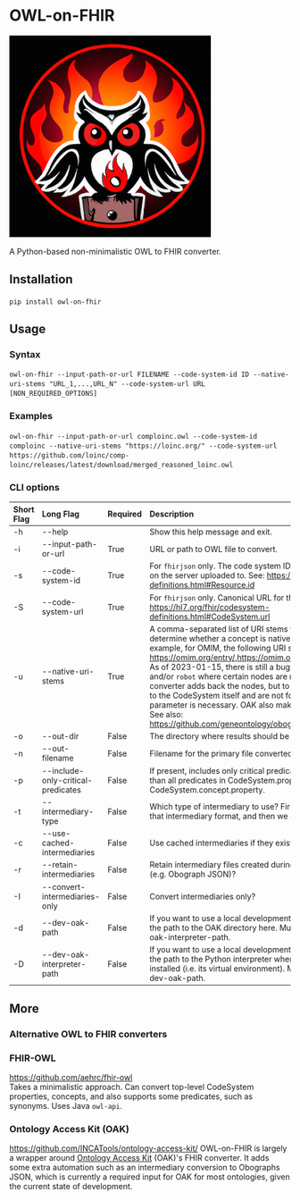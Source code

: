 # OWL-on-FHIR
![owl-on-fhir logo](https://github.com/hot-ecosystem/owl-on-fhir/blob/master/docs/owl-on-fhir%20logo%20v2.png?raw=true "OWL on FHIR")

A Python-based non-minimalistic OWL to FHIR converter.

## Installation
`pip install owl-on-fhir`

## Usage
### Syntax
`owl-on-fhir --input-path-or-url FILENAME --code-system-id ID --native-uri-stems "URL_1,...,URL_N" --code-system-url URL [NON_REQUIRED_OPTIONS]`

### Examples
`owl-on-fhir --input-path-or-url comploinc.owl --code-system-id comploinc --native-uri-stems "https://loinc.org/" --code-system-url https://github.com/loinc/comp-loinc/releases/latest/download/merged_reasoned_loinc.owl`

### CLI options
| Short Flag | Long Flag | Required | Description                                                                                                                                                                                                                                                                                                                                                                                                                                                                                                                                                                                                                    |
|:-----------|:----------|:------------|:-------------------------------------------------------------------------------------------------------------------------------------------------------------------------------------------------------------------------------------------------------------------------------------------------------------------------------------------------------------------------------------------------------------------------------------------------------------------------------------------------------------------------------------------------------------------------------------------------------------------------------|
| -h | --help | | Show this help message and exit.                                                                                                                                                                                                                                                                                                                                                                                                                                                                                                                                                                                               |
| -i | --input-path-or-url | True | URL or path to OWL file to convert.                                                                                                                                                                                                                                                                                                                                                                                                                                                                                                                                                                                            |
| -s | --code-system-id | True | For `fhirjson` only. The code system ID to use for identification on the server uploaded to. See: https://hl7.org/fhir/resource-definitions.html#Resource.id                                                                                                                                                                                                                                                                                                                                                                                                                                                                   |
| -S | --code-system-url | True | For `fhirjson` only. Canonical URL for the code system. See: https://hl7.org/fhir/codesystem-definitions.html#CodeSystem.url                                                                                                                                                                                                                                                                                                                                                                                                                                                                                                   |
| -u | --native-uri-stems | True | A comma-separated list of URI stems that will be used to determine whether a concept is native to the CodeSystem. For example, for OMIM, the following URI stems are native: https://omim.org/entry/,https://omim.org/phenotypicSeries/PS". As of 2023-01-15, there is still a bug in the Obographs spec and/or `robot` where certain nodes are not being converted. This converter adds back the nodes, but to know which ones belong to the CodeSystem itself and are not foreign concepts, this parameter is necessary. OAK also makes use of this parameter. See also: https://github.com/geneontology/obographs/issues/90 |
| -o | --out-dir | False | The directory where results should be saved.                                                                                                                                                                                                                                                                                                                                                                                                                                                                                                                                                                                   |
| -n | --out-filename | False | Filename for the primary file converted, e.g. CodeSystem.                                                                                                                                                                                                                                                                                                                                                                                                                                                                                                                                                                      |
| -p | --include-only-critical-predicates | False | If present, includes only critical predicates (is_a/parent) rather than all predicates in CodeSystem.property and CodeSystem.concept.property.                                                                                                                                                                                                                                                                                                                                                                                                                                                                                 |
| -t | --intermediary-type | False | Which type of intermediary to use? First, we convert OWL to that intermediary format, and then we convert that to FHIR.                                                                                                                                                                                                                                                                                                                                                                                                                                                                                                        |
| -c | --use-cached-intermediaries | False | Use cached intermediaries if they exist?                                                                                                                                                                                                                                                                                                                                                                                                                                                                                                                                                                                       |
| -r | --retain-intermediaries | False | Retain intermediary files created during conversion process (e.g. Obograph JSON)?                                                                                                                                                                                                                                                                                                                                                                                                                                                                                                                                              |
| -I | --convert-intermediaries-only | False | Convert intermediaries only?                                                                                                                                                                                                                                                                                                                                                                                                                                                                                                                                                                                                   |
| -d | --dev-oak-path | False | If you want to use a local development version of OAK, specify the path to the OAK directory here. Must be used with --dev-oak-interpreter-path.                                                                                                                                                                                                                                                                                                                                                                                                                                                                               |
| -D | --dev-oak-interpreter-path | False | If you want to use a local development version of OAK, specify the path to the Python interpreter where its dependencies are installed (i.e. its virtual environment). Must be used with --dev-oak-path.                                                                                                                                                                                                                                                                                                                                                                                                                       |

## More
### Alternative OWL to FHIR converters
### FHIR-OWL
https://github.com/aehrc/fhir-owl  
Takes a minimalistic approach. Can convert top-level CodeSystem properties, concepts, and also supports some predicates, such as synonyms. Uses Java `owl-api`.

### Ontology Access Kit (OAK)
https://github.com/INCATools/ontology-access-kit/
OWL-on-FHIR is largely a wrapper around [Ontology Access Kit](https://github.com/INCATools/ontology-access-kit/) (OAK)'s FHIR converter. It adds some extra automation such as an intermediary conversion to Obographs JSON, which is currently a required input for OAK for most ontologies, given the current state of development.
